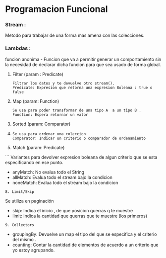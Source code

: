 # Programacion Funcional
### Stream :  
Metodo para trabajar de una forma mas amena con las colecciones.

### Lambdas :
funcion anonima  -  Funcion que va a permitir generar un comportamiento sin la necesidad de declarar dicha funcion para que sea usado de forma global.


1. Filter (param : Predicate)
   ```
   Filtrar los datos y te devuelve otro stream().
   Predicate: Expresion que retorna una expresion Boleana : true o false
   
   ```
2. Map  (param: Function)
   ```
   Se usa para poder transformar de una tipo A  a un tipo B .
   Function: Espera retornar un valor
   ```
3. Sorted (param: Comparator)
   &nbsp;
   &nbsp;
   &nbsp;
  
6.  
   ```
   Se usa para ordenar una coleccion
   Comparator: Indicar un criterio o comparador de ordenamiento
   ```
7. Match (param: Predicate)
</b>
   ```
   Variantes para devolver expresion boleana de algun criterio que se  esta especificando en ese punto.
   
   - anyMatch: No evalua todo el String
   - allMatch: Evalua todo el stream bajo la condicion
   - noneMatch: Evalua todo el stream bajo la condicion
   ```
8. Limit/Skip
   ```
   Se utiliza en paginación
   
   - skip: Indica el inicio , de que posicion querras q te muestre
   - limit: Indica la cantidad que querras que te muestre (los primeros)
   ```
9. Collectors
   ```
   
   - groupingBy: Devuelve un map el tipo del que se especifica y el criterio del mismo .
   - counting: Contar la cantidad de elementos de acuerdo a un criterio que yo estoy agrupando. 
   
   ```